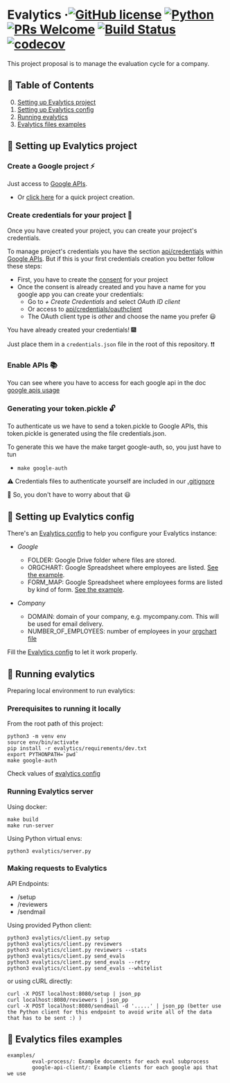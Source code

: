 # Evalytics &middot;[![GitHub license](https://img.shields.io/badge/License-Apache%202.0-blue.svg)](https://github.com/eduardogr/evalytics/blob/master/.github/LICENSE) [![Python](https://img.shields.io/badge/Python-v3.6%2B-blue)]() [![PRs Welcome](https://img.shields.io/badge/PRs-welcome-brightgreen.svg)](https://github.com/eduardogr/evalytics/blob/master/.github/CONTRIBUTING.md) [![Build Status](https://travis-ci.org/eduardogr/evalytics.svg?branch=master)](https://travis-ci.org/eduardogr/evalytics) [![codecov](https://codecov.io/gh/eduardogr/evalytics/branch/master/graph/badge.svg)](https://codecov.io/gh/eduardogr/evalytics)

This project proposal is to manage the evaluation cycle for a company.

## :bookmark_tabs: Table of Contents

0. [Setting up Evalytics project](#wrench-setting-up-evalytics-project)
0. [Setting up Evalytics config](#pencil-setting-up-evalytics-config)
0. [Running evalytics](#rocket-running-evalytics)
0. [Evalytics files examples](#open_file_folder-evalytics-files-examples)

## :wrench: Setting up Evalytics project

### Create a Google project :zap:

Just access to [Google APIs](https://console.developers.google.com/).

  - Or [click here](https://console.developers.google.com/projectcreate) for a quick project creation.

### Create credentials for your project :key:

Once you have created your project, you can create your project's credentials.

To manage project's credentials you have the section [api/credentials](https://console.developers.google.com/apis/credentials) within [Google APIs](https://console.developers.google.com/). But if this is your first credentials creation you better follow these steps:

  - First, you have to create the [consent](https://console.developers.google.com/apis/credentials/consent) for your project
  - Once the consent is already created and you have a name for you google app you can create your credentials:
      - Go to *+ Create Credentials* and select *OAuth ID client*
      - Or access to [api/credentials/oauthclient](https://console.developers.google.com/apis/credentials/oauthclient)
      - The OAuth client type is *other* and choose the name you prefer :smiley:

You have already created your credentials! :fireworks:

Just place them in a `credentials.json` file in the root of this repository. :heavy_exclamation_mark::heavy_exclamation_mark:

### Enable APIs :books:

You can see where you have to access for each google api in the doc [google apis usage](doc/google-apis/usage.md)

### Generating your token.pickle :unlock:

To authenticate us we have to send a token.pickle to Google APIs, this token.pickle is generated using the file credentials.json.

To generate this we have the make target google-auth, so, you just have to tun

  - `make google-auth`



:warning: Credentials files to authenticate yourself are included in our [.gitignore](.gitignore) 

:angel: So, you don't have to worry about that :smiley:

## :pencil: Setting up Evalytics config

There's an [Evalytics config](./config.ini) to help you configure your Evalytics instance:

* *Google*

  - FOLDER: Google Drive folder where files are stored.
  - ORGCHART: Google Spreadsheet where employees are listed. [See the example](./examples/eval-process/0_existing_OrgChart.csv).
  - FORM_MAP: Google Spreadsheet where employees forms are listed by kind of form. [See the example](./examples/eval-process/0_existing_FormMap.csv).

* *Company*

  - DOMAIN: domain of your company, e.g. mycompany.com. This will be used for email delivery.
  - NUMBER_OF_EMPLOYEES: number of employees in your [orgchart file]((./examples/eval-process/0_existing_OrgChart.csv))

Fill the [Evalytics config](./config.ini) to let it work properly.

## :rocket: Running evalytics

Preparing local environment to run evalytics:

### Prerequisites to running it locally

From the root path of this project:

```
python3 -m venv env
source env/bin/activate
pip install -r evalytics/requirements/dev.txt
export PYTHONPATH=`pwd`
make google-auth
```

Check values of [evalytics config](./config.ini)

### Running Evalytics server

Using docker:

```
make build
make run-server
```

Using Python virtual envs:

```
python3 evalytics/server.py
```

### Making requests to Evalytics

API Endpoints:

  - /setup
  - /reviewers
  - /sendmail

Using provided Python client:

```
python3 evalytics/client.py setup
python3 evalytics/client.py reviewers
python3 evalytics/client.py reviewers --stats
python3 evalytics/client.py send_evals
python3 evalytics/client.py send_evals --retry
python3 evalytics/client.py send_evals --whitelist
```

or using cURL directly:
```
curl -X POST localhost:8080/setup | json_pp
curl localhost:8080/reviewers | json_pp
curl -X POST localhost:8080/sendmail -d '.....' | json_pp (better use the Python client for this endpoint to avoid write all of the data that has to be sent :) )

```

## :open_file_folder: Evalytics files examples

```
examples/
        eval-process/: Example documents for each eval subprocess
        google-api-client/: Example clients for each google api that we use
```

